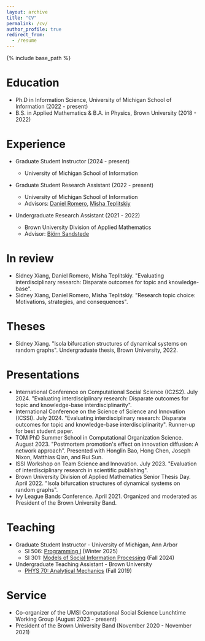 ```yaml
---
layout: archive
title: "CV"
permalink: /cv/
author_profile: true
redirect_from:
  - /resume
---
```


{% include base_path %}

Education
======
* Ph.D in Information Science, University of Michigan School of Information (2022 - present)
* B.S. in Applied Mathematics & B.A. in Physics, Brown University (2018 - 2022)

Experience
======
* Graduate Student Instructor (2024 - present)
  * University of Michigan School of Information
* Graduate Student Research Assistant (2022 - present)
  * University of Michigan School of Information
  * Advisors: [Daniel Romero](http://www.dromero.org), [Misha Teplitskiy](https://www.misha.mx)

* Undergraduate Research Assistant (2021 - 2022)
  * Brown University Division of Applied Mathematics
  * Advisor: [Bj&ouml;rn Sandstede](https://bjornsandstede.com)

In review
======
* Sidney Xiang, Daniel Romero, Misha Teplitskiy. "Evaluating interdisciplinary research: Disparate outcomes for topic and knowledge-base".
* Sidney Xiang, Daniel Romero, Misha Teplitskiy. "Research topic choice: Motivations, strategies, and consequences". 

<!-- Publications
======
  <ul>{% for post in site.publications %}
    {% include archive-single-cv.html %}
  {% endfor %}</ul>
-->

Theses
======
* Sidney Xiang. "Isola bifurcation structures of dynamical systems on random graphs". Undergraduate thesis, Brown University, 2022.
  
Presentations
======
* International Conference on Computational Social Science (IC2S2). July 2024. "Evaluating interdisciplinary research: Disparate outcomes for topic and knowledge-base interdisciplinarity".
* International Conference on the Science of Science and Innovation (ICSSI). July 2024. "Evaluating interdisciplinary research: Disparate outcomes for topic and knowledge-base interdisciplinarity". Runner-up for best student paper.
* TOM PhD Summer School in Computational Organization Science. August 2023. "Postmortem promotion's effect on innovation diffusion: A network approach". Presented with Honglin Bao, Hong Chen, Joseph Nixon, Matthias Qian, and Rui Sun.
* ISSI Workshop on Team Science and Innovation. July 2023. "Evaluation of interdisciplinary research in scientific publishing".
* Brown University Division of Applied Mathematics Senior Thesis Day. April 2022. "Isola bifurcation structures of dynamical systems on random graphs".
* Ivy League Bands Conference. April 2021. Organized and moderated as President of the Brown University Band.
  
Teaching
======
* Graduate Student Instructor - University of Michigan, Ann Arbor
  * SI 506: [Programming I](https://www.si.umich.edu/programs/courses/506) (Winter 2025)
  * SI 301: [Models of Social Information Processing](https://www.si.umich.edu/programs/courses/301) (Fall 2024)
* Undergraduate Teaching Assistant - Brown University
  * [PHYS 70: Analytical Mechanics](https://selfservice.brown.edu/ss/bwckctlg.p_disp_course_detail?cat_term_in=201310&subj_code_in=PHYS&crse_numb_in=0070) (Fall 2019)


<!--  <ul>{% for post in site.teaching %} -->
<!--    {% include archive-single-cv.html %} -->
<!--  {% endfor %}</ul> -->
  
Service
======
* Co-organizer of the UMSI Computational Social Science Lunchtime Working Group (August 2023 - present)
* President of the Brown University Band (November 2020 - November 2021)
